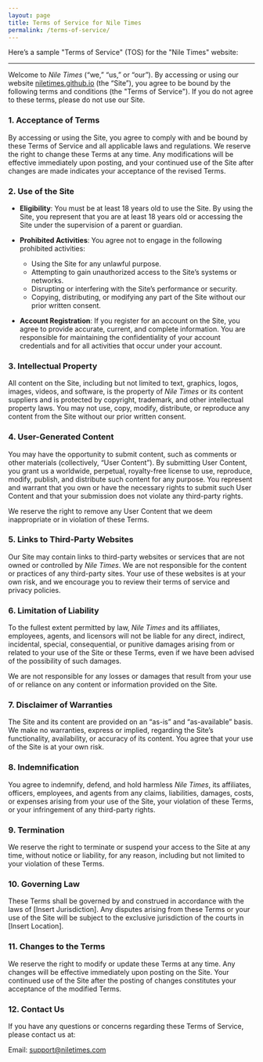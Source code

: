 ```yaml
---
layout: page
title: Terms of Service for Nile Times
permalink: /terms-of-service/
---
```


Here’s a sample "Terms of Service" (TOS) for the "Nile Times" website:

---


Welcome to *Nile Times* (“we,” “us,” or “our”). By accessing or using our website [niletimes.github.io](#) (the “Site”), you agree to be bound by the following terms and conditions (the "Terms of Service"). If you do not agree to these terms, please do not use our Site.

### 1. Acceptance of Terms

By accessing or using the Site, you agree to comply with and be bound by these Terms of Service and all applicable laws and regulations. We reserve the right to change these Terms at any time. Any modifications will be effective immediately upon posting, and your continued use of the Site after changes are made indicates your acceptance of the revised Terms.

### 2. Use of the Site

- **Eligibility**: You must be at least 18 years old to use the Site. By using the Site, you represent that you are at least 18 years old or accessing the Site under the supervision of a parent or guardian.
  
- **Prohibited Activities**: You agree not to engage in the following prohibited activities:
  - Using the Site for any unlawful purpose.
  - Attempting to gain unauthorized access to the Site’s systems or networks.
  - Disrupting or interfering with the Site’s performance or security.
  - Copying, distributing, or modifying any part of the Site without our prior written consent.
  
- **Account Registration**: If you register for an account on the Site, you agree to provide accurate, current, and complete information. You are responsible for maintaining the confidentiality of your account credentials and for all activities that occur under your account.

### 3. Intellectual Property

All content on the Site, including but not limited to text, graphics, logos, images, videos, and software, is the property of *Nile Times* or its content suppliers and is protected by copyright, trademark, and other intellectual property laws. You may not use, copy, modify, distribute, or reproduce any content from the Site without our prior written consent.

### 4. User-Generated Content

You may have the opportunity to submit content, such as comments or other materials (collectively, “User Content”). By submitting User Content, you grant us a worldwide, perpetual, royalty-free license to use, reproduce, modify, publish, and distribute such content for any purpose. You represent and warrant that you own or have the necessary rights to submit such User Content and that your submission does not violate any third-party rights.

We reserve the right to remove any User Content that we deem inappropriate or in violation of these Terms.

### 5. Links to Third-Party Websites

Our Site may contain links to third-party websites or services that are not owned or controlled by *Nile Times*. We are not responsible for the content or practices of any third-party sites. Your use of these websites is at your own risk, and we encourage you to review their terms of service and privacy policies.

### 6. Limitation of Liability

To the fullest extent permitted by law, *Nile Times* and its affiliates, employees, agents, and licensors will not be liable for any direct, indirect, incidental, special, consequential, or punitive damages arising from or related to your use of the Site or these Terms, even if we have been advised of the possibility of such damages. 

We are not responsible for any losses or damages that result from your use of or reliance on any content or information provided on the Site.

### 7. Disclaimer of Warranties

The Site and its content are provided on an “as-is” and “as-available” basis. We make no warranties, express or implied, regarding the Site’s functionality, availability, or accuracy of its content. You agree that your use of the Site is at your own risk.

### 8. Indemnification

You agree to indemnify, defend, and hold harmless *Nile Times*, its affiliates, officers, employees, and agents from any claims, liabilities, damages, costs, or expenses arising from your use of the Site, your violation of these Terms, or your infringement of any third-party rights.

### 9. Termination

We reserve the right to terminate or suspend your access to the Site at any time, without notice or liability, for any reason, including but not limited to your violation of these Terms.

### 10. Governing Law

These Terms shall be governed by and construed in accordance with the laws of [Insert Jurisdiction]. Any disputes arising from these Terms or your use of the Site will be subject to the exclusive jurisdiction of the courts in [Insert Location].

### 11. Changes to the Terms

We reserve the right to modify or update these Terms at any time. Any changes will be effective immediately upon posting on the Site. Your continued use of the Site after the posting of changes constitutes your acceptance of the modified Terms.

### 12. Contact Us

If you have any questions or concerns regarding these Terms of Service, please contact us at:

Email: [support@niletimes.com](mailto:support@niletimes.com) 
